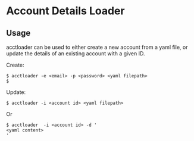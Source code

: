 # Account Details Loader

## Usage

acctloader can be used to either create a new account from a yaml file, or update the details of an existing account with a given ID.

Create:

```
$ acctloader -e <email> -p <password> <yaml filepath>
$
```

Update:

```
$ acctloader -i <account id> <yaml filepath>
```

Or

```
$ acctloader  -i <account id> -d '
<yaml content>
'
```
